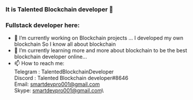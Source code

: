 ### It is Talented Blockchain developer 👋
### Fullstack developer here:

- 🔭 I’m currently working on Blockchain projects ...
   I developed my own blockchain
   So I know all about blockchain
- 🌱 I’m currently learning more and more about blockchain to be the best blockchain developer online...
- 📫 How to reach me:\
   Telegram : TalentedBlockchainDeveloper\
   Discord : Talented Blockchain developer#8646\
   Email: smartdevpro001@gmail.com\
   Skype: smartdevpro001@gmail.com\
